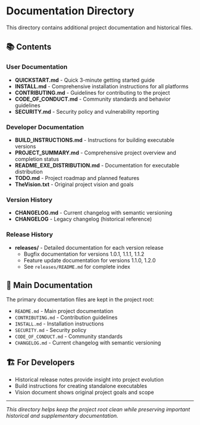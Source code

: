 # Documentation Directory

This directory contains additional project documentation and historical files.

## 📚 Contents

### User Documentation
- **QUICKSTART.md** - Quick 3-minute getting started guide
- **INSTALL.md** - Comprehensive installation instructions for all platforms
- **CONTRIBUTING.md** - Guidelines for contributing to the project
- **CODE_OF_CONDUCT.md** - Community standards and behavior guidelines
- **SECURITY.md** - Security policy and vulnerability reporting

### Developer Documentation
- **BUILD_INSTRUCTIONS.md** - Instructions for building executable versions
- **PROJECT_SUMMARY.md** - Comprehensive project overview and completion status  
- **README_EXE_DISTRIBUTION.md** - Documentation for executable distribution
- **TODO.md** - Project roadmap and planned features
- **TheVision.txt** - Original project vision and goals

### Version History
- **CHANGELOG.md** - Current changelog with semantic versioning
- **CHANGELOG** - Legacy changelog (historical reference)

### Release History
- **releases/** - Detailed documentation for each version release
  - Bugfix documentation for versions 1.0.1, 1.1.1, 1.1.2
  - Feature update documentation for versions 1.1.0, 1.2.0
  - See `releases/README.md` for complete index

## 📖 Main Documentation

The primary documentation files are kept in the project root:
- `README.md` - Main project documentation
- `CONTRIBUTING.md` - Contribution guidelines  
- `INSTALL.md` - Installation instructions
- `SECURITY.md` - Security policy
- `CODE_OF_CONDUCT.md` - Community standards
- `CHANGELOG.md` - Current changelog with semantic versioning

## 🏗️ For Developers

- Historical release notes provide insight into project evolution
- Build instructions for creating standalone executables
- Vision document shows original project goals and scope

---

*This directory helps keep the project root clean while preserving important historical and supplementary documentation.*
